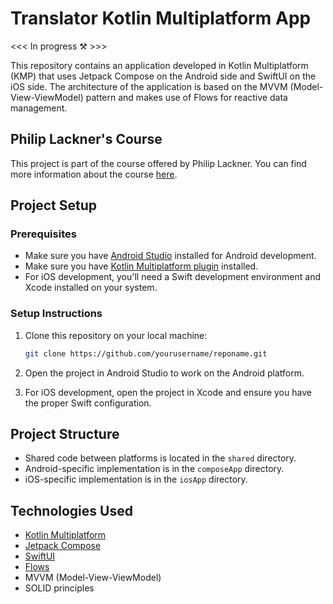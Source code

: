 # Translator Kotlin Multiplatform App

<<< In progress ⚒️ >>>

This repository contains an application developed in Kotlin Multiplatform (KMP) that uses Jetpack Compose on the Android side and SwiftUI on the iOS side. The architecture of the application is based on the MVVM (Model-View-ViewModel) pattern and makes use of Flows for reactive data management.

## Philip Lackner's Course
This project is part of the course offered by Philip Lackner. You can find more information about the course [here](https://pl-coding.com/building-industry-level-multiplatform-apps-with-kmm/).

## Project Setup
### Prerequisites
- Make sure you have [Android Studio](https://developer.android.com/studio) installed for Android development.
- Make sure you have [Kotlin Multiplatform plugin]([https://developer.android.com/studio](https://plugins.jetbrains.com/plugin/14936-kotlin-multiplatform-mobile)) installed.
- For iOS development, you'll need a Swift development environment and Xcode installed on your system.

### Setup Instructions
1. Clone this repository on your local machine:
    ```bash
    git clone https://github.com/yourusername/reponame.git
    ```

2. Open the project in Android Studio to work on the Android platform.

3. For iOS development, open the project in Xcode and ensure you have the proper Swift configuration.

## Project Structure
- Shared code between platforms is located in the `shared` directory.
- Android-specific implementation is in the `composeApp` directory.
- iOS-specific implementation is in the `iosApp` directory.

## Technologies Used
- [Kotlin Multiplatform](https://kotlinlang.org/docs/multiplatform.html)
- [Jetpack Compose](https://developer.android.com/jetpack/compose)
- [SwiftUI](https://developer.apple.com/documentation/swiftui)
- [Flows](https://kotlinlang.org/docs/flows.html)
- MVVM (Model-View-ViewModel)
- SOLID principles
